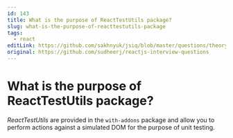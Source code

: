 ```yaml
---
id: 143
title: What is the purpose of ReactTestUtils package?
slug: what-is-the-purpose-of-reacttestutils-package
tags:
  - react
editLink: https://github.com/sakhnyuk/jsiq/blob/master/questions/theory/react/143.md
original: https://github.com/sudheerj/reactjs-interview-questions
---
```


# What is the purpose of ReactTestUtils package?

_ReactTestUtils_ are provided in the `with-addons` package and allow you to perform actions against a simulated DOM for the purpose of unit testing.